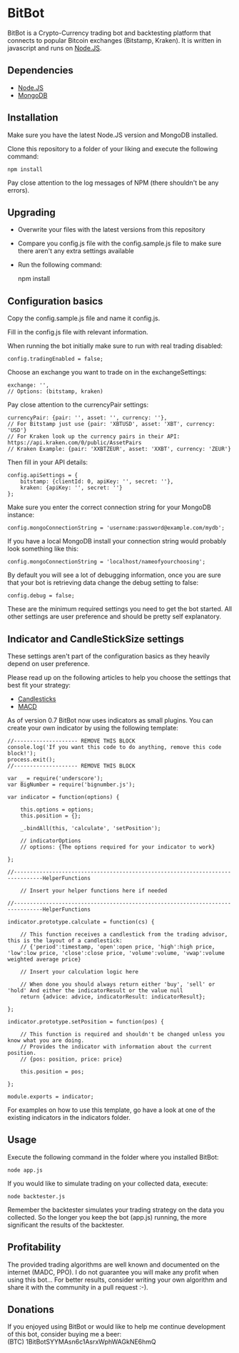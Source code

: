 BitBot
======

BitBot is a Crypto-Currency trading bot and backtesting platform that connects to popular Bitcoin exchanges (Bitstamp, Kraken). It is written in javascript and runs on [Node.JS](http://nodejs.org).

## Dependencies

- [Node.JS](http://nodejs.org)
- [MongoDB](http://www.mongodb.org/)

## Installation

Make sure you have the latest Node.JS version and MongoDB installed.

Clone this repository to a folder of your liking and execute the following command:

	npm install

Pay close attention to the log messages of NPM (there shouldn't be any errors).

## Upgrading

- Overwrite your files with the latest versions from this repository
- Compare you config.js file with the config.sample.js file to make sure there aren't any extra settings available
- Run the following command:


	npm install

## Configuration basics

Copy the config.sample.js file and name it config.js.

Fill in the config.js file with relevant information.

When running the bot initially make sure to run with real trading disabled:

	config.tradingEnabled = false;

Choose an exchange you want to trade on in the exchangeSettings:

	exchange: '',
	// Options: (bitstamp, kraken)

Pay close attention to the currencyPair settings:

	currencyPair: {pair: '', asset: '', currency: ''},
	// For Bitstamp just use {pair: 'XBTUSD', asset: 'XBT', currency: 'USD'}
	// For Kraken look up the currency pairs in their API: https://api.kraken.com/0/public/AssetPairs
	// Kraken Example: {pair: 'XXBTZEUR', asset: 'XXBT', currency: 'ZEUR'}

Then fill in your API details:

	config.apiSettings = {
		bitstamp: {clientId: 0, apiKey: '', secret: ''},
		kraken: {apiKey: '', secret: ''}
	};

Make sure you enter the correct connection string for your MongoDB instance:

	config.mongoConnectionString = 'username:password@example.com/mydb';

If you have a local MongoDB install your connection string would probably look something like this:

	config.mongoConnectionString = 'localhost/nameofyourchoosing';

By default you will see a lot of debugging information, once you are sure that your bot is retrieving data change the debug setting to false:

	config.debug = false;

These are the minimum required settings you need to get the bot started.
All other settings are user preference and should be pretty self explanatory.

## Indicator and CandleStickSize settings

These settings aren't part of the configuration basics as they heavily depend on user preference.

Please read up on the following articles to help you choose the settings that best fit your strategy:

- [Candlesticks](http://en.wikipedia.org/wiki/Candlestick_chart)
- [MACD](http://en.wikipedia.org/wiki/MACD)

As of version 0.7 BitBot now uses indicators as small plugins. You can create your own indicator by using the following template:

	//-------------------- REMOVE THIS BLOCK
	console.log('If you want this code to do anything, remove this code block!');
	process.exit();
	//-------------------- REMOVE THIS BLOCK

	var _ = require('underscore');
	var BigNumber = require('bignumber.js');

	var indicator = function(options) {

		this.options = options;
		this.position = {};

		_.bindAll(this, 'calculate', 'setPosition');

		// indicatorOptions
		// options: {The options required for your indicator to work}

	};

	//-------------------------------------------------------------------------------HelperFunctions

		// Insert your helper functions here if needed

	//-------------------------------------------------------------------------------HelperFunctions

	indicator.prototype.calculate = function(cs) {

		// This function receives a candlestick from the trading advisor, this is the layout of a candlestick:
		// {'period':timestamp, 'open':open price, 'high':high price, 'low':low price, 'close':close price, 'volume':volume, 'vwap':volume weighted average price}

		// Insert your calculation logic here

		// When done you should always return either 'buy', 'sell' or 'hold' And either the indicatorResult or the value null
		return {advice: advice, indicatorResult: indicatorResult};

	};

	indicator.prototype.setPosition = function(pos) {

		// This function is required and shouldn't be changed unless you know what you are doing.
		// Provides the indicator with information about the current position.
		// {pos: position, price: price}

		this.position = pos;

	};

	module.exports = indicator;

For examples on how to use this template, go have a look at one of the existing indicators in the indicators folder.

## Usage

Execute the following command in the folder where you installed BitBot:

	node app.js

If you would like to simulate trading on your collected data, execute:

	node backtester.js

Remember the backtester simulates your trading strategy on the data you collected. So the longer you keep the bot (app.js) running, the more significant the results of the backtester.

## Profitability

The provided trading algorithms are well known and documented on the internet (MADC, PPO). I do not guarantee you will make any profit when using this bot...
For better results, consider writing your own algorithm and share it with the community in a pull request :-).

## Donations

If you enjoyed using BitBot or would like to help me continue development of this bot, consider buying me a beer:  
(BTC) 1BitBotSYYMAsn6c1AsrxWphWAGkNE6hmQ
